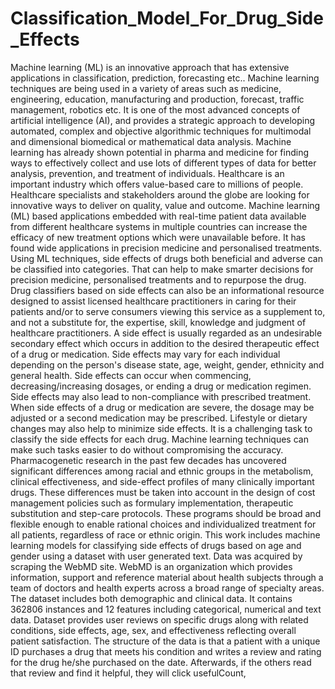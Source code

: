 # Classification_Model_For_Drug_Side_Effects
Machine learning (ML) is an innovative approach that has extensive applications in classification, prediction, forecasting etc.. Machine learning techniques are being used in a variety of areas such as medicine, engineering, education, manufacturing and production, forecast, traffic management, robotics etc. It is one of the most advanced concepts of artificial intelligence (AI), and provides a strategic approach to developing automated, complex and objective algorithmic techniques for multimodal and dimensional biomedical or mathematical data analysis. Machine learning has already shown potential in pharma and medicine for finding ways to effectively collect and use lots of different types of data for better analysis, prevention, and treatment of individuals.
Healthcare is an important industry which offers value-based care to millions of people. Healthcare specialists and stakeholders around the globe are looking for innovative ways to deliver on quality, value and outcome. Machine learning (ML) based applications embedded with real-time patient data available from different healthcare systems in multiple countries can increase the efficacy of new treatment options which were unavailable before. It has found wide applications in precision medicine and personalised treatments. Using ML techniques, side effects of drugs both beneficial and adverse can be classified into categories. That can help to make smarter decisions for precision medicine, personalised treatments and to repurpose the drug. Drug classifiers based on side effects can also be an informational resource designed to assist licensed healthcare practitioners in caring for their patients and/or to serve consumers viewing this service as a supplement to, and not a substitute for, the expertise, skill, knowledge and judgment of healthcare practitioners.
A side effect is usually regarded as an undesirable secondary effect which occurs in addition to the desired therapeutic effect of a drug or medication. Side effects may vary for each individual depending on the person's disease state, age, weight, gender, ethnicity and general health. Side effects can occur when commencing, decreasing/increasing dosages, or ending a drug or medication regimen. Side effects may also lead to non-compliance with prescribed treatment. When side effects of a drug or medication are severe, the dosage may be adjusted or a second medication may be prescribed. Lifestyle or dietary changes may also help to minimize side effects. It is a challenging task to classify the side effects for each drug. Machine learning techniques can make such tasks easier to do without compromising the accuracy. Pharmacogenetic research in the past few decades has uncovered significant differences among racial and ethnic groups in the metabolism, clinical effectiveness, and side-effect profiles of many clinically important drugs. These differences must be taken into account in the design of cost management policies such as formulary implementation, therapeutic substitution and step-care protocols. These programs should be broad and flexible enough to enable rational choices and individualized treatment for all patients, regardless of race or ethnic origin.
This work includes machine learning models for classifying side effects of drugs based on age and gender using a dataset with user generated text.
Data was acquired by scraping the WebMD site. WebMD is an organization which provides information, support and reference material about health subjects through a team of doctors and health experts across a broad range of specialty areas. The dataset includes both demographic and clinical data. It contains 362806 instances and 12 features including categorical, numerical and text data. Dataset provides user reviews on specific drugs along with related conditions, side effects, age, sex, and effectiveness reflecting overall patient satisfaction. The structure of the data is that a patient with a unique ID purchases a drug that meets his condition and writes a review and rating for the drug he/she purchased on the date. Afterwards, if the others read that review and find it helpful, they will click usefulCount,
